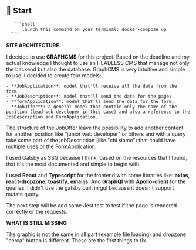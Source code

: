 ## 🚀 Start
       ```shell
          launch this command on your terminal: docker-compose up
      ```
**SITE ARCHITECTURE.**

I decided to use **GRAPHCMS** for this project. Based on the deadline and my actual knowledge I thought to use an HEADLESS CMS that manage not only the backend but also the database. GraphCMS is very intuitive and simple to use. I decided to create four models:

    - **JobApplication**: model that'll receive all the data from the form;
    - **JobDescription**: model that'll send the data for the page;
    - **formApplication**: model that'll send the data for the form;
    - **JobOffer**: a general model that contain only the name of the position (lead-web developer in this case) and also a reference to the JobDescription and FormApplication.

The structure of the JobOffer leave the possibility to add another content for another position like "junior web developer" or others and with a query take some part of the jobDescription (like "chi siamo") that could have multiple uses or the FormApplication.

I used Gatsby as SSG because I think, based on the resources that I found, that it's the most documented and simple to begin with.

I used **React** and **Typescript** for the frontend with some libraries like: **axios**, **react-dropzone**, **toastify**, **emailjs**. And **GraphQl** with **Apollo-client** for the queries. I didn't use the gatsby built in gql because it doesn't support mutate query.

The next step will be add some Jest test to test if the page is rendered correctly or the requests.

**WHAT IS STILL MISSING**

The graphic is not the same in all part (example file loading) and dropzone "cerca" button is different. These are the first things to fix.
